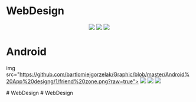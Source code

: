 # WebDesign


<p align="center">
  <img src="https://github.com/bartlomiejgorzelak/Graphic/blob/master/Website/gamewebsite.png?raw=true">
  <img src="https://github.com/bartlomiejgorzelak/Graphic/blob/master/Website/xperience.png?raw=true">
    <img src="https://github.com/bartlomiejgorzelak/Graphic/blob/master/Website/opny1.png?raw=true">
</p>

# Android
img src="https://github.com/bartlomiejgorzelak/Graphic/blob/master/Android%20App%20designg/1/friend%20zone.png?raw=true">
  <img src="https://github.com/bartlomiejgorzelak/Graphic/blob/master/Android%20App%20designg/1/dodaj%20katego.png?raw=true">
    <img src="https://github.com/bartlomiejgorzelak/Graphic/blob/master/Android%20App%20designg/1/6%20polecane.png?raw=true">
    <img src="https://github.com/bartlomiejgorzelak/Graphic/blob/master/Android%20App%20designg/1/4%20rozmowa.png?raw=true">
</p>
# WebDesign
# WebDesign
